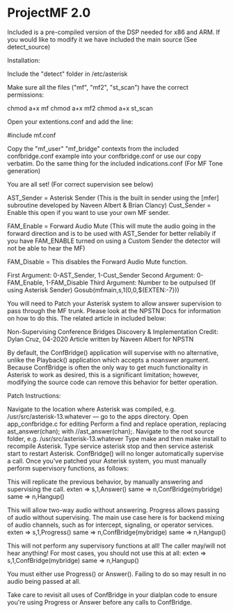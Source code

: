 # ProjectMF 2.0

Included is a pre-compiled version of the DSP needed for x86 and ARM. If you would like to modify it we have included the main source (See detect_source)

Installation: 

Include the "detect" folder in /etc/asterisk

Make sure all the files ("mf", "mf2", "st_scan") have the correct permissions:

chmod a+x mf
chmod a+x mf2
chmod a+x st_scan

Open your extentions.conf and add the line:

#include mf.conf

Copy the "mf_user" "mf_bridge" contexts from the included confbridge.conf example into your confbridge.conf or use our copy verbatim.
Do the same thing for the included indications.conf (For MF Tone generation)


You are all set! (For correct supervision see below)


AST_Sender = Asterisk Sender (This is the built in sender using the [mfer] subroutine developed by Naveen Albert & Brian Clancy)
Cust_Sender = Enable this open if you want to use your own MF sender.

FAM_Enable = Forward Audio Mute (This will mute the audio going in the forward direction and is to be used with AST_Sender for better reliabily if you have FAM_ENABLE turned on using a Custom Sender the detector will not be able to hear the MF)

FAM_Disable = This disables the Forward Audio Mute function.

First Argument: 0-AST_Sender, 1-Cust_Sender
Second Argument: 0-FAM_Enable, 1-FAM_Disable
Third Argument: Number to be outpulsed (If using Asterisk Sender)
Gosub(mfmain,s,1(0,0,${EXTEN:-7}))



You will need to Patch your Asterisk system to allow answer supervision to pass through the MF trunk. Please look at the NPSTN Docs for information on how to do this. The related article in included below:



Non-Supervising Conference Bridges
Discovery & Implementation Credit: Dylan Cruz, 04-2020
Article written by Naveen Albert for NPSTN

By default, the ConfBridge() application will supervise with no alternative, unlike the Playback() application which accepts a noanswer argument. Because ConfBridge is often the only way to get much functionality in Asterisk to work as desired, this is a significant limitation; however, modifying the source code can remove this behavior for better operation.

Patch Instructions:

Navigate to the location where Asterisk was compiled, e.g. /usr/src/asterisk-13.whatever — go to the apps directory.
Open app_confbridge.c for editing
Perform a find and replace operation, replacing ast_answer(chan); with //ast_answer(chan);.
Navigate to the root source folder, e.g. /usr/src/asterisk-13.whatever
Type make and then make install to recompile Asterisk.
Type service asterisk stop and then service asterisk start to restart Asterisk.
ConfBridge() will no longer automatically supervise a call. Once you've patched your Asterisk system, you must manually perform supervisory functions, as follows:

This will replicate the previous behavior, by manually answering and supervising the call.
exten => s,1,Answer()
	same => n,ConfBridge(mybridge)
	same => n,Hangup()
				
This will allow two-way audio without answering. Progress allows passing of audio without supervising. The main use case here is for backend mixing of audio channels, such as for intercept, signaling, or operator services.
exten => s,1,Progress()
	same => n,ConfBridge(mybridge)
	same => n,Hangup()
				
This will not perform any supervisory functions at all! The caller may/will not hear anything! For most cases, you should not use this at all:
exten => s,1,ConfBridge(mybridge)
	same => n,Hangup()
				
You must either use Progress() or Answer(). Failing to do so may result in no audio being passed at all.

Take care to revisit all uses of ConfBridge in your dialplan code to ensure you're using Progress or Answer before any calls to ConfBridge.

